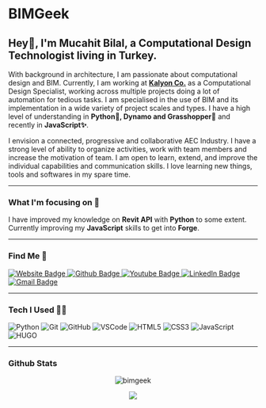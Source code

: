 # BIMGeek

## Hey👋, I'm Mucahit Bilal, a Computational Design Technologist living in Turkey.

With background in architecture, I am passionate about computational design and BIM. Currently, I am working at **[Kalyon Co.](https://kalyonholding.com/Home)** as a Computational Design Specialist, working across multiple projects doing a lot of automation for tedious tasks. I am specialised in the use of BIM and its implementation in a wide variety of project scales and types. I have a high level of understanding in **Python🐍, Dynamo and Grasshopper🦗** and recently in **JavaScript✨**. 

I envision a connected, progressive and collaborative AEC Industry. I have a strong level of ability to organize activities, work with team members and increase the motivation of team. I am open to learn, extend, and improve the individual capabilities and communication skills. I love learning new things, tools and softwares in my spare time.

---

### What I'm focusing on 🎯
I have improved my knowledge on **Revit API** with **Python** to some extent. Currently improving my **JavaScript** skills to get into **Forge**.

---

### Find Me 🔎

<a href="https://bimgeek.github.io/">
    <img src="https://img.shields.io/badge/-WEBSITE-grey?style=for-the-badge&logo=appveyor&logoColor=white" alt="Website Badge" />
</a>

<a href="https://github.com/bimgeek">
    <img src="https://img.shields.io/badge/-GITHUB-black?style=for-the-badge&logo=github" alt="Github Badge" />
</a>

<a href="https://www.youtube.com/channel/UCLwgBbBfZLcqqbta10a_fpQ">
    <img src="https://img.shields.io/badge/-YOUTUBE-FF0000?style=for-the-badge&logo=youtube" alt="Youtube Badge" />
</a>

<a href="https://tr.linkedin.com/in/mücahit-bilal-göker-a44451121">
    <img src="https://img.shields.io/badge/-LINKEDIN-blue?style=for-the-badge&logo=linkedin" alt="LinkedIn Badge" />
</a>

<a href="mailto:mucahitbgoker@gmail.com">
    <img src="https://img.shields.io/badge/-GMAİL-white?style=for-the-badge&logo=gmail" alt="Gmail Badge" />
</a>

---

### Tech I Used 👨‍💻

![Python](https://img.shields.io/badge/PYTHON-3776AB.svg?&style=for-the-badge&logo=python&logoColor=white)
![Git](https://img.shields.io/badge/GIT-%23F05033.svg?&style=for-the-badge&logo=git&logoColor=white)
![GitHub](https://img.shields.io/badge/GITHUB-121011.svg?&style=for-the-badge&logo=github&logoColor=white)
![VSCode](https://img.shields.io/badge/vscode-007ACC.svg?style=for-the-badge&logo=visualstudiocode&logoColor=white)
![HTML5](https://img.shields.io/badge/HTML5-E34F26.svg?&style=for-the-badge&logo=html5&logoColor=white)
![CSS3](https://img.shields.io/badge/CSS3-%231572B6.svg?&style=for-the-badge&logo=css3&logoColor=white)
![JavaScript](https://img.shields.io/badge/JAVASCRIPT-F7DF1E.svg?&style=for-the-badge&logo=javascript&logoColor=323330)
![HUGO](https://img.shields.io/badge/%20-HUGO-blue?style=for-the-badge&logo=hugo&logoColor=white)

---

### Github Stats

<p align="center"> <img src="https://github-readme-stats.vercel.app/api?username=bimgeek&show_icons=true&theme=gotham" alt="bimgeek" />
<p align="center"><img src="https://github-readme-stats.vercel.app/api/top-langs/?username=bimgeek&layout=compact&theme=react"/></p>
